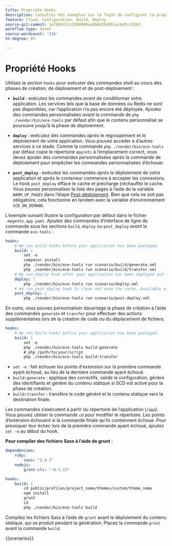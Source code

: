 ```yaml
---
title: Propriété Hooks
description: Consultez des exemples sur la façon de configurer la propriété hooks dans le fichier  [!DNL Commerce]  configuration de l’application .
feature: Cloud, Configuration, Build, Deploy
source-git-commit: 1e789247c12009908eabb6039d951acbdfcc9263
workflow-type: tm+mt
source-wordcount: '316'
ht-degree: 0%

---
```


# Propriété Hooks

Utilisez la section `hooks` pour exécuter des commandes shell au cours des phases de création, de déploiement et de post-déploiement :

- **`build`** : exécutez les commandes _avant_ de conditionner votre application. Les services tels que la base de données ou Redis ne sont pas disponibles, car l’application n’a pas encore été déployée. Ajoutez des commandes personnalisées _avant_ la commande de `php ./vendor/bin/ece-tools` par défaut afin que le contenu personnalisé se poursuive jusqu’à la phase de déploiement.

- **`deploy`** : exécutez des commandes _après_ le regroupement et le déploiement de votre application. Vous pouvez accéder à d’autres services à ce stade. Comme la commande `php ./vendor/bin/ece-tools` par défaut copie le répertoire `app/etc` à l’emplacement correct, vous devez ajouter des commandes personnalisées _après_ la commande de déploiement pour empêcher les commandes personnalisées d’échouer.

- **`post_deploy`** : exécutez les commandes _après_ le déploiement de votre application et _après_ le conteneur commence à accepter les connexions. Le hook `post_deploy` efface le cache et précharge (réchauffe) le cache. Vous pouvez personnaliser la liste des pages à l’aide de la variable `WARM_UP_PAGES` dans l’étape [Post-déploiement](../environment/variables-post-deploy.md). Bien que cela ne soit pas obligatoire, cela fonctionne en tandem avec la variable d’environnement `SCD_ON_DEMAND`.

L’exemple suivant illustre la configuration par défaut dans le fichier `.magento.app.yaml`. Ajoutez des commandes d’interface de ligne de commande sous les sections `build`, `deploy` ou `post_deploy` _avant_ la commande `ece-tools` :

```yaml
hooks:
    # We run build hooks before your application has been packaged.
    build: |
        set -e
        composer install
        php ./vendor/bin/ece-tools run scenario/build/generate.xml
        php ./vendor/bin/ece-tools run scenario/build/transfer.xml
    # We run deploy hook after your application has been deployed and started.
    deploy: |
        php ./vendor/bin/ece-tools run scenario/deploy.xml
    # We run post deploy hook to clean and warm the cache. Available with ECE-Tools 2002.0.10.
    post_deploy: |
        php ./vendor/bin/ece-tools run scenario/post-deploy.xml
```

En outre, vous pouvez personnaliser davantage la phase de création à l’aide des commandes `generate` et `transfer` pour effectuer des actions supplémentaires lors de la création de code ou du déplacement de fichiers.

```yaml
hooks:
    # We run build hooks before your application has been packaged.
    build: |
        set -e
        php ./vendor/bin/ece-tools build:generate
        # php /path/to/your/script
        php ./vendor/bin/ece-tools build:transfer
```

- `set -e` : fait échouer les points d&#39;extension sur la première commande ayant échoué, au lieu de la dernière commande ayant échoué.
- `build:generate` : applique des correctifs, valide la configuration, génère des identifiants et génère du contenu statique si SCD est activé pour la phase de création.
- `build:transfer` : transfère le code généré et le contenu statique vers la destination finale.

Les commandes s’exécutent à partir du répertoire de l’application (`/app`). Vous pouvez utiliser la commande `cd` pour modifier le répertoire. Les points d’extension échouent si la commande finale qu’ils contiennent échoue. Pour provoquer leur échec lors de la première commande ayant échoué, ajoutez `set -e` au début du hook.

**Pour compiler des fichiers Sass à l’aide de grunt** :

```yaml
dependencies:
    ruby:
        sass: "3.4.7"
    nodejs:
        grunt-cli: "~0.1.13"

hooks:
    build: |
        cd public/profiles/project_name/themes/custom/theme_name
        npm install
        grunt
        cd
        php ./vendor/bin/ece-tools build
```

Compilez les fichiers Sass à l’aide de `grunt` avant le déploiement du contenu statique, qui se produit pendant la génération. Placez la commande `grunt` avant la commande `build`.

{{scenarios}}
